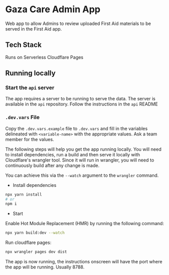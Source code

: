# Gaza Care Admin App

Web app to allow Admins to review uploaded First Aid materials to be served in
the First Aid app.

## Tech Stack

Runs on Serverless Cloudflare Pages

## Running locally

### Start the `api` server

The app requires a server to be running to serve the data. The server is
available in the `api` repository. Follow the instructions in the `api` README

### `.dev.vars` File

Copy the `.dev.vars.example` file to `.dev.vars` and fill in the variables
delineated with `<variable-name>` with the appropriate values. Ask a team member
for the values.

The following steps will help you get the app running locally. You will need to
install dependencies, run a build and then serve it locally with Cloudflare's
wrangler tool. Since it will run in wrangler, you will need to continuously
build after any change is made.

You can achieve this via the `--watch` argument to the `wrangler` command.

-   Install dependencies

```sh
npx yarn install
# or
npm i
```

-   Start

Enable Hot Module Replacement (HMR) by running the following command:

```sh
npx yarn build:dev --watch

```

Run cloudflare pages:

```sh
npx wrangler pages dev dist
```

The app is now running, the instructions onscreen will have the port where the
app will be running. Usually 8788.
